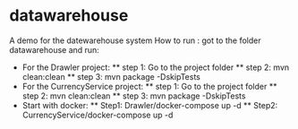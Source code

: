 # datawarehouse
A demo for the datewarehouse system
How to run :
got to the folder datawarehouse and run:
* For the Drawler project:
  ** step 1: Go to the project folder
  ** step 2: mvn clean:clean
  ** step 3: mvn package -DskipTests
* For the CurrencyService project:
  ** step 1: Go to the project folder
  ** step 2: mvn clean:clean
  ** step 3: mvn package -DskipTests
* Start with docker:
  ** Step1: Drawler/docker-compose up -d
  ** Step2: CurrencyService/docker-compose up -d
